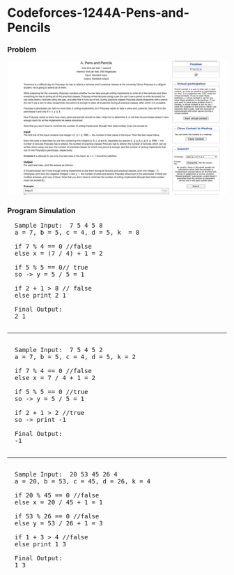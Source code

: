 # Codeforces-1244A-Pens-and-Pencils
### Problem
![](capture.png)
### Program Simulation
<pre>
  Sample Input:  7 5 4 5 8
  a = 7, b = 5, c = 4, d = 5, k  = 8

  if 7 % 4 == 0 //false
  else x = (7 / 4) + 1 = 2

  if 5 % 5 == 0// true
  so -> y = 5 / 5 = 1

  if 2 + 1 > 8 // false
  else print 2 1

  Final Output:
  2 1
  <hr>
  Sample Input:  7 5 4 5 2
  a = 7, b = 5, c = 4, d = 5, k = 2

  if 7 % 4 == 0 //false
  else x = 7 / 4 + 1 = 2

  if 5 % 5 == 0 //true
  so -> y = 5 / 5 = 1

  if 2 + 1 > 2 //true
  so -> print -1

  Final Output:
  -1
  <hr>
  Sample Input:  20 53 45 26 4
  a = 20, b = 53, c = 45, d = 26, k = 4

  if 20 % 45 == 0 //false
  else x = 20 / 45 + 1 = 1

  if 53 % 26 == 0 //false
  else y = 53 / 26 + 1 = 3

  if 1 + 3 > 4 //false
  else print 1 3

  Final Output:
  1 3
</pre>


